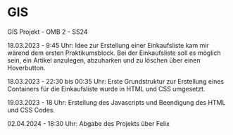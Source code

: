 # GIS
GIS Projekt - OMB 2 - SS24

18.03.2023 - 9:45 Uhr: Idee zur Erstellung einer Einkaufsliste kam mir wärend dem ersten Praktikumsblock. Bei der Einkaufsliste soll es möglich sein, ein Artikel anzulegen, abzuharken und zu löschen über einen Hoverbutton.

18.03.2023 - 22:30 bis 00:35 Uhr: Erste Grundstruktur zur Erstellung eines Containers für die Einkaufsliste wurde in HTML und CSS umgesetzt.

19.03.2023 - 18 Uhr: Erstellung des Javascripts und Beendigung des HTML und CSS Codes.

02.04.2024 - 18:30 Uhr: Abgabe des Projekts über Felix
